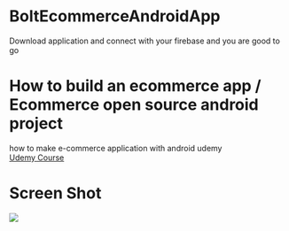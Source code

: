 # BoltEcommerceAndroidApp

Download application and connect with your firebase and you are good to go   

# How to build an ecommerce app / Ecommerce open source android project    
how to make e-commerce application with android udemy   
[Udemy Course](https://www.udemy.com/course/how-to-make-an-e-commerce-application-with-android/?referralCode=1D5E905A182724062B1B)


# Screen Shot   

![](https://media.giphy.com/media/IgeEGHbyznUlkbPDni/source.gif)

